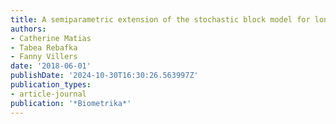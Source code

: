 ```yaml
---
title: A semiparametric extension of the stochastic block model for longitudinal networks
authors:
- Catherine Matias
- Tabea Rebafka
- Fanny Villers
date: '2018-06-01'
publishDate: '2024-10-30T16:30:26.563997Z'
publication_types:
- article-journal
publication: '*Biometrika*'
---
```


